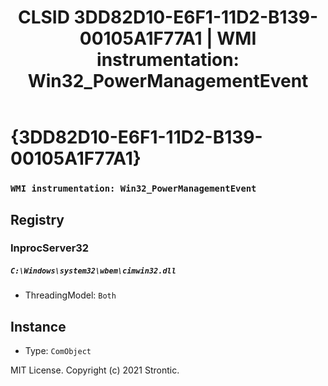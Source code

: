 ﻿---
title: "CLSID 3DD82D10-E6F1-11D2-B139-00105A1F77A1 | WMI instrumentation: Win32_PowerManagementEvent"
excerpt: What is COM-Object CLSID 3DD82D10-E6F1-11D2-B139-00105A1F77A1?
---

# {3DD82D10-E6F1-11D2-B139-00105A1F77A1}

### `WMI instrumentation: Win32_PowerManagementEvent`

## Registry


### InprocServer32

##### `C:\Windows\system32\wbem\cimwin32.dll`
* ThreadingModel: `Both`

## Instance

* Type: `ComObject`

MIT License. Copyright (c) 2021 Strontic.


